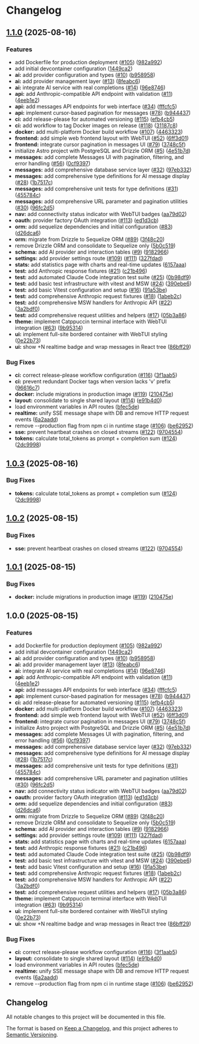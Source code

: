 # Changelog

## [1.1.0](https://github.com/fx/salacia/compare/v1.0.3...v1.1.0) (2025-08-16)


### Features

* add Dockerfile for production deployment ([#105](https://github.com/fx/salacia/issues/105)) ([982a992](https://github.com/fx/salacia/commit/982a992c733d5ba33d34a856d9b967ec341a183e))
* add initial devcontainer configuration ([1449ca2](https://github.com/fx/salacia/commit/1449ca26a4bbb9faa6cfa9ccb942ff48c5c5573d))
* **ai:** add provider configuration and types ([#10](https://github.com/fx/salacia/issues/10)) ([b958958](https://github.com/fx/salacia/commit/b958958d7eaa5dcce32f12d10e03d09f64dc699b))
* **ai:** add provider management layer ([#13](https://github.com/fx/salacia/issues/13)) ([8feabc6](https://github.com/fx/salacia/commit/8feabc68c534233e3681d577256d0091bb9843f2))
* **ai:** integrate AI service with real completions ([#14](https://github.com/fx/salacia/issues/14)) ([96e8746](https://github.com/fx/salacia/commit/96e874645692c6c32e465820984b5a537aa203f4))
* **api:** add Anthropic-compatible API endpoint with validation ([#11](https://github.com/fx/salacia/issues/11)) ([4eeb1e2](https://github.com/fx/salacia/commit/4eeb1e2660acec5dbc172ab46304a7bce1f580c8))
* **api:** add messages API endpoints for web interface ([#34](https://github.com/fx/salacia/issues/34)) ([fffcfc5](https://github.com/fx/salacia/commit/fffcfc5caf87584c79d9f910d77267e61fdab0a2))
* **api:** implement cursor-based pagination for messages ([#78](https://github.com/fx/salacia/issues/78)) ([b944437](https://github.com/fx/salacia/commit/b94443733ad80fd2801171b91d739fcb50d277f9))
* **ci:** add release-please for automated versioning ([#115](https://github.com/fx/salacia/issues/115)) ([efb4cb5](https://github.com/fx/salacia/commit/efb4cb51295840019c0daef677d9076dd4e45cb3))
* **ci:** add workflow to tag Docker images on release ([#118](https://github.com/fx/salacia/issues/118)) ([31187c8](https://github.com/fx/salacia/commit/31187c8375b9746f0996f61cd5ebb794117d1d70))
* **docker:** add multi-platform Docker build workflow ([#107](https://github.com/fx/salacia/issues/107)) ([4463323](https://github.com/fx/salacia/commit/44633238e752e823d2f6ea6ee0e427db9529ec17))
* **frontend:** add simple web frontend layout with WebTUI ([#52](https://github.com/fx/salacia/issues/52)) ([6ff3d01](https://github.com/fx/salacia/commit/6ff3d013200af678e64a0d93cd41751a6b82cecf))
* **frontend:** integrate cursor pagination in messages UI ([#79](https://github.com/fx/salacia/issues/79)) ([3748c5f](https://github.com/fx/salacia/commit/3748c5fb8a57ae185f8fcb2ee1bd64777c79177a))
* initialize Astro project with PostgreSQL and Drizzle ORM ([#5](https://github.com/fx/salacia/issues/5)) ([4e51b7d](https://github.com/fx/salacia/commit/4e51b7d7908cd5b81dbaa1dfa23f2090abb73caa))
* **messages:** add complete Messages UI with pagination, filtering, and error handling ([#56](https://github.com/fx/salacia/issues/56)) ([0cf9397](https://github.com/fx/salacia/commit/0cf93976ed39632fb4599f77cca84672c6c87303))
* **messages:** add comprehensive database service layer ([#32](https://github.com/fx/salacia/issues/32)) ([97eb332](https://github.com/fx/salacia/commit/97eb332ef932f84ebbc6a7139f0dab6ad2d9a60a))
* **messages:** add comprehensive type definitions for AI message display ([#28](https://github.com/fx/salacia/issues/28)) ([1b7517c](https://github.com/fx/salacia/commit/1b7517cc1b7ea2a1049144ef90750cbd5929acd6))
* **messages:** add comprehensive unit tests for type definitions ([#31](https://github.com/fx/salacia/issues/31)) ([455784c](https://github.com/fx/salacia/commit/455784cbe67c7e2c6b8d86f57eeb7004b3c14656))
* **messages:** add comprehensive URL parameter and pagination utilities ([#30](https://github.com/fx/salacia/issues/30)) ([96fc2d5](https://github.com/fx/salacia/commit/96fc2d55404f963263e29c213c1aa4ddbbf7832c))
* **nav:** add connectivity status indicator with WebTUI badges ([aa79d02](https://github.com/fx/salacia/commit/aa79d028dcbd5a8ba93735c281de79c56335deac))
* **oauth:** provider factory OAuth integration ([#113](https://github.com/fx/salacia/issues/113)) ([ed1d3cb](https://github.com/fx/salacia/commit/ed1d3cbdeabf511a88a7887b92c765fc9a8d4c3c))
* **orm:** add sequelize dependencies and initial configuration ([#83](https://github.com/fx/salacia/issues/83)) ([d26dca6](https://github.com/fx/salacia/commit/d26dca68d3263f1454bc026c2b6993082e44d2cd))
* **orm:** migrate from Drizzle to Sequelize ORM ([#89](https://github.com/fx/salacia/issues/89)) ([3f48c20](https://github.com/fx/salacia/commit/3f48c2076517c2edcba32a43a2df0cef669342c6))
* remove Drizzle ORM and consolidate to Sequelize only ([5b0c519](https://github.com/fx/salacia/commit/5b0c51978af8e5f9ee3aee81a37394608d80d434))
* **schema:** add AI provider and interaction tables ([#9](https://github.com/fx/salacia/issues/9)) ([9182966](https://github.com/fx/salacia/commit/9182966d2d0ca6c99e72456a0cdec947941375fc))
* **settings:** add provider settings route ([#109](https://github.com/fx/salacia/issues/109)) ([#111](https://github.com/fx/salacia/issues/111)) ([327fdad](https://github.com/fx/salacia/commit/327fdad6b98d699db1476b57b780ca86e2bbbf90))
* **stats:** add statistics page with charts and real-time updates ([6157aaa](https://github.com/fx/salacia/commit/6157aaab9390030d277d73a8958c76057ba6f2c0))
* **test:** add Anthropic response fixtures ([#21](https://github.com/fx/salacia/issues/21)) ([c21b496](https://github.com/fx/salacia/commit/c21b496edde41ed651e8703317a878f9d7ff751c))
* **test:** add automated Claude Code integration test suite ([#25](https://github.com/fx/salacia/issues/25)) ([0b98df9](https://github.com/fx/salacia/commit/0b98df962613b29758e954c6e9a962ef6a7f81df))
* **test:** add basic test infrastructure with vitest and MSW ([#24](https://github.com/fx/salacia/issues/24)) ([390ebe6](https://github.com/fx/salacia/commit/390ebe6eb71f6ee774f5fa88579753c3d3f63c8e))
* **test:** add basic Vitest configuration and setup ([#16](https://github.com/fx/salacia/issues/16)) ([91a53be](https://github.com/fx/salacia/commit/91a53bef39b566e7efcecf9e19b0a3831b4242da))
* **test:** add comprehensive Anthropic request fixtures ([#18](https://github.com/fx/salacia/issues/18)) ([1abeb2c](https://github.com/fx/salacia/commit/1abeb2cb7971e08d72f240740362341a8409bed3))
* **test:** add comprehensive MSW handlers for Anthropic API ([#22](https://github.com/fx/salacia/issues/22)) ([3a2bdf0](https://github.com/fx/salacia/commit/3a2bdf0f118c51afad3ad3b5830a9cc261113904))
* **test:** add comprehensive request utilities and helpers ([#17](https://github.com/fx/salacia/issues/17)) ([05b3a86](https://github.com/fx/salacia/commit/05b3a86c296a45af38c103b9b4b9f037289f85d6))
* **theme:** implement Catppuccin terminal interface with WebTUI integration ([#63](https://github.com/fx/salacia/issues/63)) ([9b95314](https://github.com/fx/salacia/commit/9b9531498d5d7ef23e1ac1eb03181aa2cdfdf17a))
* **ui:** implement full-site bordered container with WebTUI styling ([0e22b73](https://github.com/fx/salacia/commit/0e22b73bcc9010413c58cb0d9f9c7b6f7461dadc))
* **ui:** show +N realtime badge and wrap messages in React tree ([86bff29](https://github.com/fx/salacia/commit/86bff29a5677d09fddd0f37c57a02ab5e7afb0a9))


### Bug Fixes

* **ci:** correct release-please workflow configuration ([#116](https://github.com/fx/salacia/issues/116)) ([3f1aab5](https://github.com/fx/salacia/commit/3f1aab5d370b9213d1bb9c4cb833ca2c41262c88))
* **ci:** prevent redundant Docker tags when version lacks 'v' prefix ([96616c7](https://github.com/fx/salacia/commit/96616c7b49414b9177da8cb4ff94b50139014634))
* **docker:** include migrations in production image ([#119](https://github.com/fx/salacia/issues/119)) ([210475e](https://github.com/fx/salacia/commit/210475e3e37a4240f085d45c32b20d5e3e83d5d7))
* **layout:** consolidate to single shared layout ([#114](https://github.com/fx/salacia/issues/114)) ([e91b4d0](https://github.com/fx/salacia/commit/e91b4d079c4523a359989b8127059da692f5e610))
* load environment variables in API routes ([bfec5de](https://github.com/fx/salacia/commit/bfec5de94a48b0864fcd9be0cb914a65c21f1398))
* **realtime:** unify SSE message shape with DB and remove HTTP request events ([6a2aadd](https://github.com/fx/salacia/commit/6a2aadd8adbdb3f5f16a610c3830c1ec1ea952ef))
* remove --production flag from npm ci in runtime stage ([#106](https://github.com/fx/salacia/issues/106)) ([be62952](https://github.com/fx/salacia/commit/be629526a4bd003cc12f49d9e2da2f29ba3b45ad))
* **sse:** prevent heartbeat crashes on closed streams ([#122](https://github.com/fx/salacia/issues/122)) ([9704554](https://github.com/fx/salacia/commit/9704554079c2b0eac957ad6a7bdbd9506070218f))
* **tokens:** calculate total_tokens as prompt + completion sum ([#124](https://github.com/fx/salacia/issues/124)) ([2dc9998](https://github.com/fx/salacia/commit/2dc9998706202c8f27ea8e4bd1ae2805faaab9fc))

## [1.0.3](https://github.com/fx/salacia/compare/v1.0.2...v1.0.3) (2025-08-16)


### Bug Fixes

* **tokens:** calculate total_tokens as prompt + completion sum ([#124](https://github.com/fx/salacia/issues/124)) ([2dc9998](https://github.com/fx/salacia/commit/2dc9998706202c8f27ea8e4bd1ae2805faaab9fc))

## [1.0.2](https://github.com/fx/salacia/compare/v1.0.1...v1.0.2) (2025-08-15)


### Bug Fixes

* **sse:** prevent heartbeat crashes on closed streams ([#122](https://github.com/fx/salacia/issues/122)) ([9704554](https://github.com/fx/salacia/commit/9704554079c2b0eac957ad6a7bdbd9506070218f))

## [1.0.1](https://github.com/fx/salacia/compare/v1.0.0...v1.0.1) (2025-08-15)


### Bug Fixes

* **docker:** include migrations in production image ([#119](https://github.com/fx/salacia/issues/119)) ([210475e](https://github.com/fx/salacia/commit/210475e3e37a4240f085d45c32b20d5e3e83d5d7))

## 1.0.0 (2025-08-15)


### Features

* add Dockerfile for production deployment ([#105](https://github.com/fx/salacia/issues/105)) ([982a992](https://github.com/fx/salacia/commit/982a992c733d5ba33d34a856d9b967ec341a183e))
* add initial devcontainer configuration ([1449ca2](https://github.com/fx/salacia/commit/1449ca26a4bbb9faa6cfa9ccb942ff48c5c5573d))
* **ai:** add provider configuration and types ([#10](https://github.com/fx/salacia/issues/10)) ([b958958](https://github.com/fx/salacia/commit/b958958d7eaa5dcce32f12d10e03d09f64dc699b))
* **ai:** add provider management layer ([#13](https://github.com/fx/salacia/issues/13)) ([8feabc6](https://github.com/fx/salacia/commit/8feabc68c534233e3681d577256d0091bb9843f2))
* **ai:** integrate AI service with real completions ([#14](https://github.com/fx/salacia/issues/14)) ([96e8746](https://github.com/fx/salacia/commit/96e874645692c6c32e465820984b5a537aa203f4))
* **api:** add Anthropic-compatible API endpoint with validation ([#11](https://github.com/fx/salacia/issues/11)) ([4eeb1e2](https://github.com/fx/salacia/commit/4eeb1e2660acec5dbc172ab46304a7bce1f580c8))
* **api:** add messages API endpoints for web interface ([#34](https://github.com/fx/salacia/issues/34)) ([fffcfc5](https://github.com/fx/salacia/commit/fffcfc5caf87584c79d9f910d77267e61fdab0a2))
* **api:** implement cursor-based pagination for messages ([#78](https://github.com/fx/salacia/issues/78)) ([b944437](https://github.com/fx/salacia/commit/b94443733ad80fd2801171b91d739fcb50d277f9))
* **ci:** add release-please for automated versioning ([#115](https://github.com/fx/salacia/issues/115)) ([efb4cb5](https://github.com/fx/salacia/commit/efb4cb51295840019c0daef677d9076dd4e45cb3))
* **docker:** add multi-platform Docker build workflow ([#107](https://github.com/fx/salacia/issues/107)) ([4463323](https://github.com/fx/salacia/commit/44633238e752e823d2f6ea6ee0e427db9529ec17))
* **frontend:** add simple web frontend layout with WebTUI ([#52](https://github.com/fx/salacia/issues/52)) ([6ff3d01](https://github.com/fx/salacia/commit/6ff3d013200af678e64a0d93cd41751a6b82cecf))
* **frontend:** integrate cursor pagination in messages UI ([#79](https://github.com/fx/salacia/issues/79)) ([3748c5f](https://github.com/fx/salacia/commit/3748c5fb8a57ae185f8fcb2ee1bd64777c79177a))
* initialize Astro project with PostgreSQL and Drizzle ORM ([#5](https://github.com/fx/salacia/issues/5)) ([4e51b7d](https://github.com/fx/salacia/commit/4e51b7d7908cd5b81dbaa1dfa23f2090abb73caa))
* **messages:** add complete Messages UI with pagination, filtering, and error handling ([#56](https://github.com/fx/salacia/issues/56)) ([0cf9397](https://github.com/fx/salacia/commit/0cf93976ed39632fb4599f77cca84672c6c87303))
* **messages:** add comprehensive database service layer ([#32](https://github.com/fx/salacia/issues/32)) ([97eb332](https://github.com/fx/salacia/commit/97eb332ef932f84ebbc6a7139f0dab6ad2d9a60a))
* **messages:** add comprehensive type definitions for AI message display ([#28](https://github.com/fx/salacia/issues/28)) ([1b7517c](https://github.com/fx/salacia/commit/1b7517cc1b7ea2a1049144ef90750cbd5929acd6))
* **messages:** add comprehensive unit tests for type definitions ([#31](https://github.com/fx/salacia/issues/31)) ([455784c](https://github.com/fx/salacia/commit/455784cbe67c7e2c6b8d86f57eeb7004b3c14656))
* **messages:** add comprehensive URL parameter and pagination utilities ([#30](https://github.com/fx/salacia/issues/30)) ([96fc2d5](https://github.com/fx/salacia/commit/96fc2d55404f963263e29c213c1aa4ddbbf7832c))
* **nav:** add connectivity status indicator with WebTUI badges ([aa79d02](https://github.com/fx/salacia/commit/aa79d028dcbd5a8ba93735c281de79c56335deac))
* **oauth:** provider factory OAuth integration ([#113](https://github.com/fx/salacia/issues/113)) ([ed1d3cb](https://github.com/fx/salacia/commit/ed1d3cbdeabf511a88a7887b92c765fc9a8d4c3c))
* **orm:** add sequelize dependencies and initial configuration ([#83](https://github.com/fx/salacia/issues/83)) ([d26dca6](https://github.com/fx/salacia/commit/d26dca68d3263f1454bc026c2b6993082e44d2cd))
* **orm:** migrate from Drizzle to Sequelize ORM ([#89](https://github.com/fx/salacia/issues/89)) ([3f48c20](https://github.com/fx/salacia/commit/3f48c2076517c2edcba32a43a2df0cef669342c6))
* remove Drizzle ORM and consolidate to Sequelize only ([5b0c519](https://github.com/fx/salacia/commit/5b0c51978af8e5f9ee3aee81a37394608d80d434))
* **schema:** add AI provider and interaction tables ([#9](https://github.com/fx/salacia/issues/9)) ([9182966](https://github.com/fx/salacia/commit/9182966d2d0ca6c99e72456a0cdec947941375fc))
* **settings:** add provider settings route ([#109](https://github.com/fx/salacia/issues/109)) ([#111](https://github.com/fx/salacia/issues/111)) ([327fdad](https://github.com/fx/salacia/commit/327fdad6b98d699db1476b57b780ca86e2bbbf90))
* **stats:** add statistics page with charts and real-time updates ([6157aaa](https://github.com/fx/salacia/commit/6157aaab9390030d277d73a8958c76057ba6f2c0))
* **test:** add Anthropic response fixtures ([#21](https://github.com/fx/salacia/issues/21)) ([c21b496](https://github.com/fx/salacia/commit/c21b496edde41ed651e8703317a878f9d7ff751c))
* **test:** add automated Claude Code integration test suite ([#25](https://github.com/fx/salacia/issues/25)) ([0b98df9](https://github.com/fx/salacia/commit/0b98df962613b29758e954c6e9a962ef6a7f81df))
* **test:** add basic test infrastructure with vitest and MSW ([#24](https://github.com/fx/salacia/issues/24)) ([390ebe6](https://github.com/fx/salacia/commit/390ebe6eb71f6ee774f5fa88579753c3d3f63c8e))
* **test:** add basic Vitest configuration and setup ([#16](https://github.com/fx/salacia/issues/16)) ([91a53be](https://github.com/fx/salacia/commit/91a53bef39b566e7efcecf9e19b0a3831b4242da))
* **test:** add comprehensive Anthropic request fixtures ([#18](https://github.com/fx/salacia/issues/18)) ([1abeb2c](https://github.com/fx/salacia/commit/1abeb2cb7971e08d72f240740362341a8409bed3))
* **test:** add comprehensive MSW handlers for Anthropic API ([#22](https://github.com/fx/salacia/issues/22)) ([3a2bdf0](https://github.com/fx/salacia/commit/3a2bdf0f118c51afad3ad3b5830a9cc261113904))
* **test:** add comprehensive request utilities and helpers ([#17](https://github.com/fx/salacia/issues/17)) ([05b3a86](https://github.com/fx/salacia/commit/05b3a86c296a45af38c103b9b4b9f037289f85d6))
* **theme:** implement Catppuccin terminal interface with WebTUI integration ([#63](https://github.com/fx/salacia/issues/63)) ([9b95314](https://github.com/fx/salacia/commit/9b9531498d5d7ef23e1ac1eb03181aa2cdfdf17a))
* **ui:** implement full-site bordered container with WebTUI styling ([0e22b73](https://github.com/fx/salacia/commit/0e22b73bcc9010413c58cb0d9f9c7b6f7461dadc))
* **ui:** show +N realtime badge and wrap messages in React tree ([86bff29](https://github.com/fx/salacia/commit/86bff29a5677d09fddd0f37c57a02ab5e7afb0a9))


### Bug Fixes

* **ci:** correct release-please workflow configuration ([#116](https://github.com/fx/salacia/issues/116)) ([3f1aab5](https://github.com/fx/salacia/commit/3f1aab5d370b9213d1bb9c4cb833ca2c41262c88))
* **layout:** consolidate to single shared layout ([#114](https://github.com/fx/salacia/issues/114)) ([e91b4d0](https://github.com/fx/salacia/commit/e91b4d079c4523a359989b8127059da692f5e610))
* load environment variables in API routes ([bfec5de](https://github.com/fx/salacia/commit/bfec5de94a48b0864fcd9be0cb914a65c21f1398))
* **realtime:** unify SSE message shape with DB and remove HTTP request events ([6a2aadd](https://github.com/fx/salacia/commit/6a2aadd8adbdb3f5f16a610c3830c1ec1ea952ef))
* remove --production flag from npm ci in runtime stage ([#106](https://github.com/fx/salacia/issues/106)) ([be62952](https://github.com/fx/salacia/commit/be629526a4bd003cc12f49d9e2da2f29ba3b45ad))

## Changelog

All notable changes to this project will be documented in this file.

The format is based on [Keep a Changelog](https://keepachangelog.com/en/1.0.0/),
and this project adheres to [Semantic Versioning](https://semver.org/spec/v2.0.0.html).

